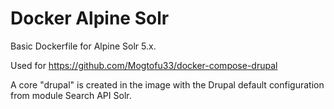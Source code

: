 # Docker Alpine Solr

Basic Dockerfile for Alpine Solr 5.x.

Used for https://github.com/Mogtofu33/docker-compose-drupal

A core "drupal" is created in the image with the Drupal default configuration
from module Search API Solr.
